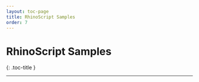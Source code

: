 ```yaml
---
layout: toc-page
title: RhinoScript Samples
order: 7
---
```


# RhinoScript Samples
{: .toc-title }

---
